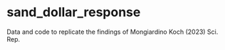 # sand_dollar_response
Data and code to replicate the findings of Mongiardino Koch (2023) Sci. Rep.

